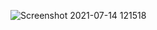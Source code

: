 ![Screenshot 2021-07-14 121518](https://user-images.githubusercontent.com/76480451/125575921-e1cecf52-b6d0-4da0-9246-4d3d7fcb9085.png)
